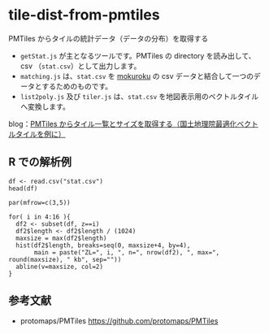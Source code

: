 # tile-dist-from-pmtiles
PMTiles からタイルの統計データ（データの分布）を取得する

* `getStat.js` が主となるツールです。PMTiles の directory を読み出して、csv （`stat.csv`）として出力します。
* `matching.js` は、`stat.csv` を [mokuroku](https://github.com/gsi-cyberjapan/mokuroku-spec) の csv データと結合して一つのデータとするためのものです。
* `list2poly.js` 及び `tiler.js` は、`stat.csv` を地図表示用のベクトルタイルへ変換します。

blog：[PMTiles からタイル一覧とサイズを取得する（国土地理院最適化ベクトルタイルを例に）](https://qiita.com/mg_kudo/items/9f87fca0c579fd2b645d)

## R での解析例
```
df <- read.csv("stat.csv")
head(df)

par(mfrow=c(3,5))

for( i in 4:16 ){
  df2 <- subset(df, z==i)
  df2$length <- df2$length / (1024)
  maxsize = max(df2$length)
  hist(df2$length, breaks=seq(0, maxsize+4, by=4),
       main = paste("ZL=", i, ", n=", nrow(df2), ", max=", round(maxsize), " kb", sep=""))
  abline(v=maxsize, col=2)
}
```

## 参考文献
* protomaps/PMTiles https://github.com/protomaps/PMTiles
